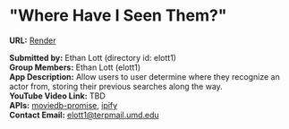 # "Where Have I Seen Them?"
**URL:** [Render](https://whist-search.onrender.com/)

**Submitted by:** Ethan Lott (directory id: elott1)\
**Group Members:** Ethan Lott (elott1)\
**App Description:** Allow users to user determine where they recognize an actor from, storing their previous searches along the way.\
**YouTube Video Link:** TBD\
**APIs:** [moviedb-promise](https://github.com/grantholle/moviedb-promise), [ipify](https://api.ipify.org)\
**Contact Email:**  elott1@terpmail.umd.edu
